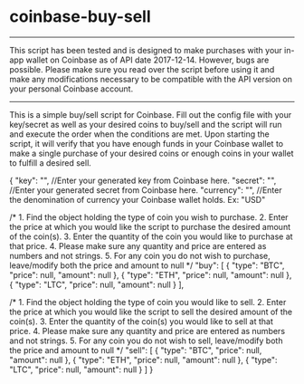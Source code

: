 # coinbase-buy-sell

*******************
This script has been tested and is designed to make purchases with your in-app wallet on Coinbase as of API date 2017-12-14. However, bugs are possible. Please make sure you read over the script before using it and make any modifications necessary to be compatible with the API version on your personal Coinbase account.
********************


This is a simple buy/sell script for Coinbase. Fill out the config file with your key/secret as well as your desired
coins to buy/sell and the script will run and execute the order when the conditions are met. Upon starting the script,
it will verify that you have enough funds in your Coinbase wallet to make a single purchase of your desired coins or enough coins in your wallet to fulfill a desired sell.



{
	"key": "", //Enter your generated key from Coinbase here.
	"secret": "", //Enter your generated secret from Coinbase here.
	"currency": "", 	//Enter the denomination of currency your Coinbase wallet holds. Ex: "USD"
  
  /*
		1. Find the object holding the type of coin you wish to purchase.
		2. Enter the price at which you would like the script to purchase the desired amount of the coin(s).
		3. Enter the quantity of the coin you would like to purchase at that price.
    4. Please make sure any quantity and price are entered as numbers and not strings.
		5. For any coin you do not wish to purchase, leave/modify both the price and amount to null
	*/
	"buy": [
		{
			"type": "BTC",
			"price": null,
			"amount": null
		},
		{
			"type": "ETH",
			"price": null,
			"amount": null
		},
		{
			"type": "LTC",
			"price": null,
			"amount": null
		}
	],	
  
  /*
		1. Find the object holding the type of coin you would like to sell.
		2. Enter the price at which you would like the script to sell the desired amount of the coin(s).
		3. Enter the quantity of the coin(s) you would like to sell at that price.
    4. Please make sure any quantity and price are entered as numbers and not strings.
		5. For any coin you do not wish to sell, leave/modify both the price and amount to null
	*/
	"sell": [
		{
			"type": "BTC",
			"price": null,
			"amount": null
		},
		{
			"type": "ETH",
			"price": null,
			"amount": null
		},
		{
			"type": "LTC",
			"price": null,
			"amount": null
		}
	]
}
